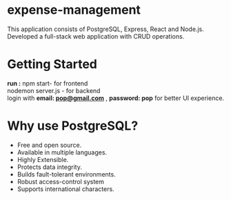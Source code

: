 # expense-management
This application consists of PostgreSQL, Express, React and Node.js. Developed a full-stack web application with CRUD operations.

# Getting Started
  **run :** npm start- for frontend <br />
  nodemon server.js - for backend <br />
  login with **email: pop@gmail.com** , **password: pop** for better UI experience.

# Why use PostgreSQL?

- Free and open source.
- Available in multiple languages.
- Highly Extensible.
- Protects data integrity.
- Builds fault-tolerant environments.
- Robust access-control system
- Supports international characters.
